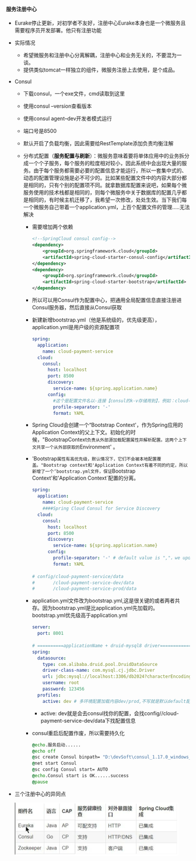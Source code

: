 #### 服务注册中心

* Eurake停止更新，对初学者不友好，注册中心Eurake本身也是一个微服务且需要程序员开发部署。他只有注册功能

* 实际情况

  * 希望微服务和注册中心分离解耦，注册中心和业务无关的，不要混为一谈。
  * 提供类似tomcat一样独立的组件，微服务注册上去使用，是个成品。

* Consul

  * 下载consul，一个exe文件，cmd读取到这里

  * 使用consul –version查看版本

  * 使用consul agent–dev开发者模式运行

  * 端口号是8500

  * 默认开启了负载均衡，因此需要给RestTemplate添加负责均衡注解

  * 分布式配置（**服务配置与刷新**）：微服务意味着要将单体应用中的业务拆分成一个个子服务，每个服务的粒度相对较小，因此系统中会出现大量的服务。由于每个服务都需要必要的配置信息才能运行，所以一套集中式的、动态的配置管理设施是必不可少的。比如某些配置文件中的内容大部分都是相同的，只有个别的配置项不同。就拿数据库配置来说吧，如果每个微服务使用的技术栈都是相同的，则每个微服务中关于数据库的配置几乎都是相同的，有时候主机迁移了，我希望一次修改，处处生效。当下我们每一个微服务自己带着一个application.yml，上百个配置文件的管理.....无法解决

    * 需要增加两个依赖

      ```xml
      <!--SpringCloud consul config-->
      <dependency>
          <groupId>org.springframework.cloud</groupId>
          <artifactId>spring-cloud-starter-consul-config</artifactId>
      </dependency>
      <dependency>
          <groupId>org.springframework.cloud</groupId>
          <artifactId>spring-cloud-starter-bootstrap</artifactId>
      </dependency>
      ```

      

    * 所以可以用Consul作为配置中心，把通用全局配置信息直接注册进Consul服务器，然后直接从Consul获取

    * 新建新增bootstrap.yml（他是系统级的，优先级更高），application.yml是用户级的资源配置项

      ```yml
      spring:
        application:
          name: cloud-payment-service
        cloud:
          consul:
            host: localhost
            port: 8500
            discovery:
              service-name: ${spring.application.name}
            config:
              #这个是配置文件名以-连接【consul的k-v存储用到】，例如：cloud-payment-service
              profile-separator: '-'
              format: YAML
      ```

      

    * Spring Cloud会创建一个“Bootstrap Context'，作为Spring应用的 Application Context的父上下文。初始化的时候，"BootstrapContext`负责从外部源加载配置属性并解析配置。这两个上下文共享一个从外部获取的`Environment' 。

    * 'Bootstrap`属性有高优先级，默认情况下，它们不会被本地配置覆盖。"Bootstrap context和'Application Context有着不同的约定，所以新增了一个‘bootstrap.yml文件，保证`Bootstrap Context'和'Application Context`配置的分离。

      ```yml
      spring:
        application:
          name: cloud-payment-service
          ####Spring Cloud Consul for Service Discovery
        cloud:
          consul:
            host: localhost
            port: 8500
            discovery:
              service-name: ${spring.application.name}
            config:
              profile-separator: '-' # default value is ","，we update '-'
              format: YAML
       
      # config/cloud-payment-service/data
      #       /cloud-payment-service-dev/data
      #       /cloud-payment-service-prod/data
      ```

      

    * application.yml文件改为bootstrap.yml,这是很关键的或者两者共存。因为bootstrap.yml是比application.yml先加载的。bootstrap.yml优先级高于application.yml

      ```yml
      server:
        port: 8001
       
      # ==========applicationName + druid-mysql8 driver===================
      spring:
        datasource:
          type: com.alibaba.druid.pool.DruidDataSource
          driver-class-name: com.mysql.cj.jdbc.Driver
          url: jdbc:mysql://localhost:3306/db2024?characterEncoding=utf8&useSSL=false&serverTimezone=GMT%2B8&rewriteBatchedStatements=true&allowPublicKeyRetrieval=true
          username: root
          password: 123456
        profiles:
          active: dev # 多环境配置加载内容dev/prod,不写就是默认default配置
      ```

      * active: dev就是会去consul找你的配置，会找config//cloud-payment-service-dev/data下找配置信息

    * consul重启后配置作废，所以需要持久化

      ```cmd
      @echo.服务启动......  
      @echo off  
      @sc create Consul binpath= "D:\devSoft\consul_1.17.0_windows_386\consul.exe agent -server -ui -bind=127.0.0.1 -client=0.0.0.0 -bootstrap-expect  1  -data-dir D:\devSoft\consul_1.17.0_windows_386\mydata   "
      @net start Consul
      @sc config Consul start= AUTO  
      @echo.Consul start is OK......success
      @pause
      ```

      



* 三个注册中心的异同点

  ![1722155379338](%E6%9C%8D%E5%8A%A1%E6%B3%A8%E5%86%8C%E4%B8%AD%E5%BF%83.assets/1722155379338.png)











